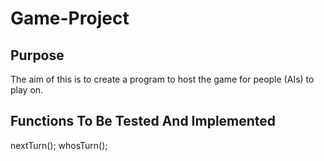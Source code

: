 
# Game-Project

## Purpose
The aim of this is to create a program to host the game for people (AIs) to play on.

## Functions To Be Tested And Implemented
nextTurn();
whosTurn();
